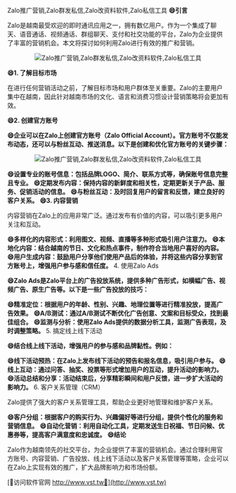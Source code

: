 Zalo推广营销,Zalo群发私信,Zalo改资料软件,Zalo私信工具
**😄引言**

Zalo是越南最受欢迎的即时通讯应用之一，拥有数亿用户。作为一个集成了聊天、语音通话、视频通话、群组聊天、支付和社交功能的平台，Zalo为企业提供了丰富的营销机会。本文将探讨如何利用Zalo进行有效的推广和营销。

 <center><img src="https://vst.tw/MP4/tuiguang/png/8.png" alt="Zalo推广营销,Zalo群发私信,Zalo改资料软件,Zalo私信工具"></center>

**😄1. 了解目标市场**

在进行任何营销活动之前，了解目标市场和用户群体至关重要。Zalo的主要用户集中在越南，因此针对越南市场的文化、语言和消费习惯设计营销策略将会更加有效。

**😄2. 创建官方账号**

**😄企业可以在Zalo上创建官方账号（Zalo Official Account）。官方账号不仅能发布动态，还可以与粉丝互动、推送消息。以下是创建和优化官方账号的关键步骤：**

 <center><img src="https://vst.tw/MP4/tuiguang/png/2.png" alt="Zalo推广营销,Zalo群发私信,Zalo改资料软件,Zalo私信工具"></center>

**😄设置专业的账号信息：包括品牌LOGO、简介、联系方式等，确保账号信息完整且专业。**
**😄定期发布内容：保持内容的新鲜度和相关性，定期更新关于产品、服务、促销活动的信息。**
**😄与粉丝互动：及时回复用户的留言和反馈，建立良好的客户关系。**
**😄3. 内容营销**

内容营销在Zalo上的应用非常广泛。通过发布有价值的内容，可以吸引更多用户关注和互动。

**😄多样化的内容形式：利用图文、视频、直播等多种形式吸引用户注意力。**
**😄本地化内容：结合越南的节日、文化和热点事件，制作符合当地用户喜好的内容。**
**😄用户生成内容：鼓励用户分享他们使用产品后的体验，并将这些内容分享到官方账号上，增强用户参与感和信任度。**
4. 使用Zalo Ads

**😄Zalo Ads是Zalo平台上的广告投放系统，提供多种广告形式，如横幅广告、视频广告、原生广告等。以下是一些广告投放的技巧：**

**😄精准定位：根据用户的年龄、性别、兴趣、地理位置等进行精准投放，提高广告效果。**
**😄A/B测试：通过A/B测试不断优化广告创意、文案和目标受众，找到最佳组合。**
**😄监测与分析：使用Zalo Ads提供的数据分析工具，监测广告表现，及时调整策略。**
5. 搞定线上线下活动

**😄结合线上线下活动，增强用户的参与感和品牌黏性。例如：**

**😄线下活动预热：在Zalo上发布线下活动的预告和报名信息，吸引用户参与。**
**😄线上互动：通过问答、抽奖、投票等形式增加用户的互动，提升活动的影响力。**
**😄活动总结和分享：活动结束后，分享精彩瞬间和用户反馈，进一步扩大活动的影响力。**
6. 客户关系管理（CRM）

Zalo提供了强大的客户关系管理工具，帮助企业更好地管理和维护客户关系。

**😄客户分组：根据客户的购买行为、兴趣偏好等进行分组，提供个性化的服务和营销信息。**
**😄自动化营销：利用自动化工具，定期发送生日祝福、节日问候、优惠券等，提高客户满意度和忠诚度。**
**😄结论**

Zalo作为越南领先的社交平台，为企业提供了丰富的营销机会。通过合理利用官方账号、内容营销、广告投放、线上线下活动以及客户关系管理等策略，企业可以在Zalo上实现有效的推广，扩大品牌影响力和市场份额。


[👻访问软件官网 http://www.vst.tw👻](http://www.vst.tw)
